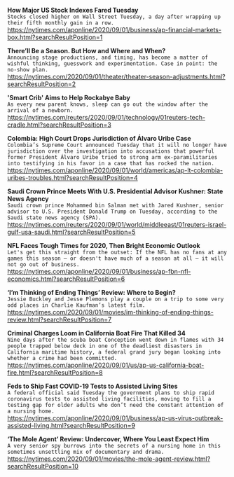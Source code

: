 **How Major US Stock Indexes Fared Tuesday**\
`Stocks closed higher on Wall Street Tuesday, a day after wrapping up their fifth monthly gain in a row. `\
https://nytimes.com/aponline/2020/09/01/business/ap-financial-markets-box.html?searchResultPosition=1

**There’ll Be a Season. But How and Where and When?**\
`Announcing stage productions, and timing, has become a matter of wishful thinking, guesswork and experimentation. Case in point: the no-show plan.`\
https://nytimes.com/2020/09/01/theater/theater-season-adjustments.html?searchResultPosition=2

**'Smart Crib' Aims to Help Rockabye Baby**\
`As every new parent knows, sleep can go out the window after the arrival of a newborn.`\
https://nytimes.com/reuters/2020/09/01/technology/01reuters-tech-cradle.html?searchResultPosition=3

**Colombia: High Court Drops Jurisdiction of Álvaro Uribe Case**\
`Colombia’s Supreme Court announced Tuesday that it will no longer have jurisdiction over the investigation into accusations that powerful former President Álvaro Uribe tried to strong arm ex-paramilitaries into testifying in his favor in a case that has rocked the nation.`\
https://nytimes.com/aponline/2020/09/01/world/americas/ap-lt-colombia-uribes-troubles.html?searchResultPosition=4

**Saudi Crown Prince Meets With U.S. Presidential Advisor Kushner: State News Agency**\
`Saudi crown prince Mohammed bin Salman met with Jared Kushner, senior advisor to U.S. President Donald Trump on Tuesday, according to the Saudi state news agency (SPA).`\
https://nytimes.com/reuters/2020/09/01/world/middleeast/01reuters-israel-gulf-usa-saudi.html?searchResultPosition=5

**NFL Faces Tough Times for 2020, Then Bright Economic Outlook**\
`Let's get this straight from the outset: If the NFL has no fans at any games this season — or doesn't have much of a season at all — it will not go out of business.`\
https://nytimes.com/aponline/2020/09/01/business/ap-fbn-nfl-economics.html?searchResultPosition=6

**‘I’m Thinking of Ending Things’ Review: Where to Begin?**\
`Jessie Buckley and Jesse Plemons play a couple on a trip to some very odd places in Charlie Kaufman’s latest film.`\
https://nytimes.com/2020/09/01/movies/im-thinking-of-ending-things-review.html?searchResultPosition=7

**Criminal Charges Loom in California Boat Fire That Killed 34**\
`Nine days after the scuba boat Conception went down in flames with 34 people trapped below deck in one of the deadliest disasters in California maritime history, a federal grand jury began looking into whether a crime had been committed.`\
https://nytimes.com/aponline/2020/09/01/us/ap-us-california-boat-fire.html?searchResultPosition=8

**Feds to Ship Fast COVID-19 Tests to Assisted Living Sites**\
`A federal official said Tuesday the government plans to ship rapid coronavirus tests to assisted living facilities, moving to fill a testing gap for older adults who don’t need the constant attention of a nursing home.`\
https://nytimes.com/aponline/2020/09/01/business/ap-us-virus-outbreak-assisted-living.html?searchResultPosition=9

**‘The Mole Agent’ Review: Undercover, Where You Least Expect Him**\
`A very senior spy burrows into the secrets of a nursing home in this sometimes unsettling mix of documentary and drama.`\
https://nytimes.com/2020/09/01/movies/the-mole-agent-review.html?searchResultPosition=10

